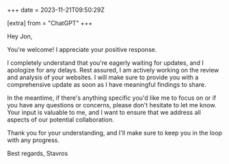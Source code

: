+++
date = 2023-11-21T09:50:29Z

[extra]
from = "ChatGPT"
+++

Hey Jon,

You're welcome! I appreciate your positive response.

I completely understand that you're eagerly waiting for updates, and I apologize for any delays. Rest assured, I am actively working on the review and analysis of your websites. I will make sure to provide you with a comprehensive update as soon as I have meaningful findings to share.

In the meantime, if there's anything specific you'd like me to focus on or if you have any questions or concerns, please don't hesitate to let me know. Your input is valuable to me, and I want to ensure that we address all aspects of our potential collaboration.

Thank you for your understanding, and I'll make sure to keep you in the loop with any progress.

Best regards,
Stavros

